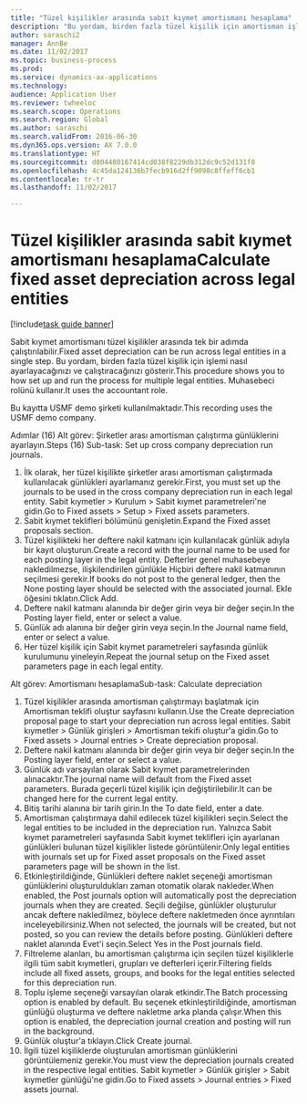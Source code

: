 ```yaml
--- 
title: "Tüzel kişilikler arasında sabit kıymet amortismanı hesaplama"
description: "Bu yordam, birden fazla tüzel kişilik için amortisman işlemini nasıl ayarlayacağınızı ve çalıştıracağınızı gösterir."
author: saraschi2
manager: AnnBe
ms.date: 11/02/2017
ms.topic: business-process
ms.prod: 
ms.service: dynamics-ax-applications
ms.technology: 
audience: Application User
ms.reviewer: twheeloc
ms.search.scope: Operations
ms.search.region: Global
ms.author: saraschi
ms.search.validFrom: 2016-06-30
ms.dyn365.ops.version: AX 7.0.0
ms.translationtype: HT
ms.sourcegitcommit: d804480167414cd038f8229db312dc9c52d131f8
ms.openlocfilehash: 4c45da124136b7fecb916d2ff9098c8ffeff6cb1
ms.contentlocale: tr-tr
ms.lasthandoff: 11/02/2017

---
```

# <a name="calculate-fixed-asset-depreciation-across-legal-entities"></a><span data-ttu-id="a918e-103">Tüzel kişilikler arasında sabit kıymet amortismanı hesaplama</span><span class="sxs-lookup"><span data-stu-id="a918e-103">Calculate fixed asset depreciation across legal entities</span></span>

[!include[task guide banner](../../includes/task-guide-banner.md)]

<span data-ttu-id="a918e-104">Sabit kıymet amortismanı tüzel kişilikler arasında tek bir adımda çalıştırılabilir.</span><span class="sxs-lookup"><span data-stu-id="a918e-104">Fixed asset depreciation can be run across legal entities in a single step.</span></span> <span data-ttu-id="a918e-105">Bu yordam, birden fazla tüzel kişilik için işlemi nasıl ayarlayacağınızı ve çalıştıracağınızı gösterir.</span><span class="sxs-lookup"><span data-stu-id="a918e-105">This procedure shows you to how set up and run the process for multiple legal entities.</span></span> <span data-ttu-id="a918e-106">Muhasebeci rolünü kullanır.</span><span class="sxs-lookup"><span data-stu-id="a918e-106">It uses the accountant role.</span></span>  

<span data-ttu-id="a918e-107">Bu kayıtta USMF demo şirketi kullanılmaktadır.</span><span class="sxs-lookup"><span data-stu-id="a918e-107">This recording uses the USMF demo company.</span></span>


<span data-ttu-id="a918e-108">Adımlar (16) Alt görev: Şirketler arası amortisman çalıştırma günlüklerini ayarlayın.</span><span class="sxs-lookup"><span data-stu-id="a918e-108">Steps (16) Sub-task: Set up cross company depreciation run journals.</span></span> 

1. <span data-ttu-id="a918e-109">İlk olarak, her tüzel kişilikte şirketler arası amortisman çalıştırmada kullanılacak günlükleri ayarlamanız gerekir.</span><span class="sxs-lookup"><span data-stu-id="a918e-109">First, you must set up the journals to be used in the cross company depreciation run in each legal entity.</span></span> <span data-ttu-id="a918e-110">Sabit kıymetler > Kurulum > Sabit kıymet parametreleri'ne gidin.</span><span class="sxs-lookup"><span data-stu-id="a918e-110">Go to Fixed assets > Setup > Fixed assets parameters.</span></span> 
2. <span data-ttu-id="a918e-111">Sabit kıymet teklifleri bölümünü genişletin.</span><span class="sxs-lookup"><span data-stu-id="a918e-111">Expand the Fixed asset proposals section.</span></span> 
3. <span data-ttu-id="a918e-112">Tüzel kişilikteki her deftere nakil katmanı için kullanılacak günlük adıyla bir kayıt oluşturun.</span><span class="sxs-lookup"><span data-stu-id="a918e-112">Create a record with the journal name to be used for each posting layer in the legal entity.</span></span> <span data-ttu-id="a918e-113">Defterler genel muhasebeye nakledilmezse, ilişkilendirilen günlükle Hiçbiri deftere nakil katmanının seçilmesi gerekir.</span><span class="sxs-lookup"><span data-stu-id="a918e-113">If books do not post to the general ledger, then the None posting layer should be selected with the associated journal.</span></span> <span data-ttu-id="a918e-114">Ekle öğesini tıklatın.</span><span class="sxs-lookup"><span data-stu-id="a918e-114">Click Add.</span></span> 
4. <span data-ttu-id="a918e-115">Deftere nakil katmanı alanında bir değer girin veya bir değer seçin.</span><span class="sxs-lookup"><span data-stu-id="a918e-115">In the Posting layer field, enter or select a value.</span></span> 
5. <span data-ttu-id="a918e-116">Günlük adı alanına bir değer girin veya seçin.</span><span class="sxs-lookup"><span data-stu-id="a918e-116">In the Journal name field, enter or select a value.</span></span> 
6. <span data-ttu-id="a918e-117">Her tüzel kişilik için Sabit kıymet parametreleri sayfasında günlük kurulumunu yineleyin.</span><span class="sxs-lookup"><span data-stu-id="a918e-117">Repeat the journal setup on the Fixed asset parameters page in each legal entity.</span></span> 

<span data-ttu-id="a918e-118">Alt görev: Amortismanı hesaplama</span><span class="sxs-lookup"><span data-stu-id="a918e-118">Sub-task: Calculate depreciation</span></span>

1. <span data-ttu-id="a918e-119">Tüzel kişilikler arasında amortisman çalıştırmayı başlatmak için Amortisman teklifi oluştur sayfasını kullanın.</span><span class="sxs-lookup"><span data-stu-id="a918e-119">Use the Create depreciation proposal page to start your depreciation run across legal entities.</span></span> <span data-ttu-id="a918e-120">Sabit kıymetler > Günlük girişleri > Amortisman tekifi oluştur'a gidin.</span><span class="sxs-lookup"><span data-stu-id="a918e-120">Go to Fixed assets > Journal entries > Create depreciation proposal.</span></span> 
2. <span data-ttu-id="a918e-121">Deftere nakil katmanı alanında bir değer girin veya bir değer seçin.</span><span class="sxs-lookup"><span data-stu-id="a918e-121">In the Posting layer field, enter or select a value.</span></span> 
3. <span data-ttu-id="a918e-122">Günlük adı varsayılan olarak Sabit kıymet parametrelerinden alınacaktır.</span><span class="sxs-lookup"><span data-stu-id="a918e-122">The journal name will default from the Fixed asset parameters.</span></span> <span data-ttu-id="a918e-123">Burada geçerli tüzel kişilik için değiştirilebilir.</span><span class="sxs-lookup"><span data-stu-id="a918e-123">It can be changed here for the current legal entity.</span></span> 
4. <span data-ttu-id="a918e-124">Bitiş tarihi alanına bir tarih girin.</span><span class="sxs-lookup"><span data-stu-id="a918e-124">In the To date field, enter a date.</span></span> 
5. <span data-ttu-id="a918e-125">Amortisman çalıştırmaya dahil edilecek tüzel kişilikleri seçin.</span><span class="sxs-lookup"><span data-stu-id="a918e-125">Select the legal entities to be included in the depreciation run.</span></span> <span data-ttu-id="a918e-126">Yalnızca Sabit kıymet parametreleri sayfasında Sabit kıymet teklifleri için ayarlanan günlükleri bulunan tüzel kişilikler listede görüntülenir.</span><span class="sxs-lookup"><span data-stu-id="a918e-126">Only legal entities with journals set up for Fixed asset proposals on the Fixed asset parameters page will be shown in the list.</span></span> 
6. <span data-ttu-id="a918e-127">Etkinleştirildiğinde, Günlükleri deftere naklet seçeneği amortisman günlüklerini oluşturuldukları zaman otomatik olarak nakleder.</span><span class="sxs-lookup"><span data-stu-id="a918e-127">When enabled, the Post journals option will automatically post the depreciation journals when they are created.</span></span> <span data-ttu-id="a918e-128">Seçili değilse, günlükler oluşturulur ancak deftere nakledilmez, böylece deftere nakletmeden önce ayrıntıları inceleyebilirsiniz.</span><span class="sxs-lookup"><span data-stu-id="a918e-128">When not selected, the journals will be created, but not posted, so you can review the details before posting.</span></span> <span data-ttu-id="a918e-129">Günlükleri deftere naklet alanında Evet'i seçin.</span><span class="sxs-lookup"><span data-stu-id="a918e-129">Select Yes in the Post journals field.</span></span> 
7. <span data-ttu-id="a918e-130">Filtreleme alanları, bu amortisman çalıştırma için seçilen tüzel kişiliklerle ilgili tüm sabit kıymetleri, grupları ve defterleri içerir.</span><span class="sxs-lookup"><span data-stu-id="a918e-130">Filtering fields include all fixed assets, groups, and books for the legal entities selected for this depreciation run.</span></span> 
8. <span data-ttu-id="a918e-131">Toplu işleme seçeneği varsayılan olarak etkindir.</span><span class="sxs-lookup"><span data-stu-id="a918e-131">The Batch processing option is enabled by default.</span></span> <span data-ttu-id="a918e-132">Bu seçenek etkinleştirildiğinde, amortisman günlüğü oluşturma ve deftere nakletme arka planda çalışır.</span><span class="sxs-lookup"><span data-stu-id="a918e-132">When this option is enabled, the depreciation journal creation and posting will run in the background.</span></span> 
9. <span data-ttu-id="a918e-133">Günlük oluştur'a tıklayın.</span><span class="sxs-lookup"><span data-stu-id="a918e-133">Click Create journal.</span></span> 
10. <span data-ttu-id="a918e-134">İlgili tüzel kişiliklerde oluşturulan amortisman günlüklerini görüntülemeniz gerekir.</span><span class="sxs-lookup"><span data-stu-id="a918e-134">You must view the depreciation journals created in the respective legal entities.</span></span> <span data-ttu-id="a918e-135">Sabit kıymetler > Günlük girişler > Sabit kıymetler günlüğü'ne gidin.</span><span class="sxs-lookup"><span data-stu-id="a918e-135">Go to Fixed assets > Journal entries > Fixed assets journal.</span></span>

